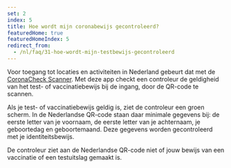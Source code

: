 ```yaml
---
set: 2
index: 5
title: Hoe wordt mijn coronabewijs gecontroleerd?
featuredHome: true
featuredHomeIndex: 5
redirect_from: 
  - /nl/faq/31-hoe-wordt-mijn-testbewijs-gecontroleerd
---
```

Voor toegang tot locaties en activiteiten in Nederland gebeurt dat met de [CoronaCheck Scanner](/scanner). Met deze app checkt een controleur de geldigheid van het test- of vaccinatiebewijs bij de ingang, door de QR-code te scannen. 

Als je test- of vaccinatiebewijs geldig is, ziet de controleur een groen scherm. In de Nederlandse QR-code staan daar minimale gegevens bij: de eerste letter van je voornaam, de eerste letter van je achternaam, je geboortedag en geboortemaand. Deze gegevens worden gecontroleerd met je identiteitsbewijs. 

De controleur ziet aan de Nederlandse QR-code niet of jouw bewijs van een vaccinatie of een testuitslag gemaakt is.
